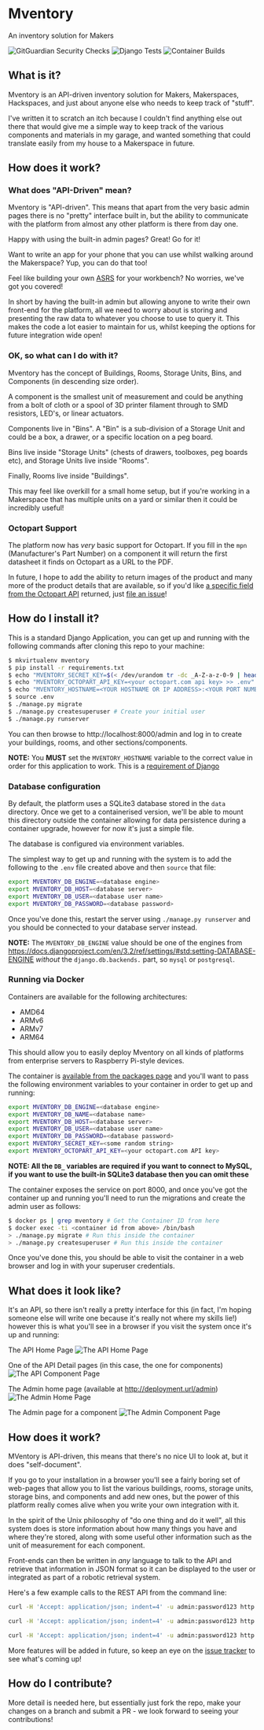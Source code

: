 # Mventory

An inventory solution for Makers

![GitGuardian Security Checks](https://github.com/makemonmouth/mventory/actions/workflows/gitguardian.yml/badge.svg)
 ![Django Tests](https://github.com/makemonmouth/mventory/actions/workflows/django_checks.yml/badge.svg)
 ![Container Builds](https://github.com/makemonmouth/mventory/actions/workflows/django_checks.yml/badge.svg)


## What is it?

Mventory is an API-driven inventory solution for Makers, Makerspaces, Hackspaces, and just about anyone else who needs to keep track of "stuff".

I've written it to scratch an itch because I couldn't find anything else out there that would give me a simple way to keep track of the various components and materials in my garage, and wanted something that could translate easily from my house to a Makerspace in future.

## How does it work?

### What does "API-Driven" mean?

Mventory is "API-driven".  This means that apart from the very basic admin pages there is no "pretty" interface built in, but the ability to communicate with the platform from almost any other platform is there from day one.

Happy with using the built-in admin pages? Great! Go for it!

Want to write an app for your phone that you can use whilst walking around the Makerspace? Yup, you can do that too!

Feel like building your own [ASRS](https://en.wikipedia.org/wiki/Automated_storage_and_retrieval_system) for your workbench? No worries, we've got you covered!

In short by having the built-in admin but allowing anyone to write their own front-end for the platform, all we need to worry about is storing and presenting the raw data to whatever you choose to use to query it.  This makes the code a lot easier to maintain for us, whilst keeping the options for future integration wide open!

### OK, so what can I do with it?

Mventory has the concept of Buildings, Rooms, Storage Units, Bins, and Components (in descending size order).

A component is the smallest unit of measurement and could be anything from a bolt of cloth or a spool of 3D printer filament through to SMD resistors, LED's, or linear actuators.

Components live in "Bins".  A "Bin" is a sub-division of a Storage Unit and could be a box, a drawer, or a specific location on a peg board.

Bins live inside "Storage Units" (chests of drawers, toolboxes, peg boards etc), and Storage Units live inside "Rooms".

Finally, Rooms live inside "Buildings".

This may feel like overkill for a small home setup, but if you're working in a Makerspace that has multiple units on a yard or similar then it could be incredibly useful!

### Octopart Support

The platform now has *very* basic support for Octopart.  If you fill in the `mpn` (Manufacturer's Part Number) on a component it will return the first datasheet it finds on Octopart as a URL to the PDF.

In future, I hope to add the ability to return images of the product and many more of the product details that are available, so if you'd like [a specific field from the Octopart API](https://octopart.com/api/v4/reference) returned, just [file an issue](https://github.com/makemonmouth/mventory/issues)!

## How do I install it?

This is a standard Django Application, you can get up and running with the following commands after cloning this repo to your machine:

```bash
$ mkvirtualenv mventory
$ pip install -r requirements.txt
$ echo "MVENTORY_SECRET_KEY=$(< /dev/urandom tr -dc _A-Z-a-z-0-9 | head -c${1:-32};echo;)" >> .env
$ echo "MVENTORY_OCTOPART_API_KEY=<your octopart.com api key> >> .env"
$ echo "MVENTORY_HOSTNAME=<YOUR HOSTNAME OR IP ADDRESS>:<YOUR PORT NUMBER>"
$ source .env
$ ./manage.py migrate
$ ./manage.py createsuperuser # Create your initial user
$ ./manage.py runserver
```

You can then browse to http://localhost:8000/admin and log in to create your buildings, rooms, and other sections/components.

**NOTE:** You **MUST** set the `MVENTORY_HOSTNAME` variable to the correct value in order for this application to work.  This is a [requirement of Django](https://docs.djangoproject.com/en/3.2/ref/settings/#allowed-hosts)

### Database configuration

By default, the platform uses a SQLite3 database stored in the `data` directory.  Once we get to a containerised version, we'll be able to mount this directory outside the container allowing for data persistence during a container upgrade, however for now it's just a simple file.

The database is configured via environment variables.

The simplest way to get up and running with the system is to add the following to the `.env` file created above and then `source` that file:

```bash
export MVENTORY_DB_ENGINE=<database engine>
export MVENTORY_DB_HOST=<database server>
export MVENTORY_DB_USER=<database user name>
export MVENTORY_DB_PASSWORD=<database password>
```
Once you've done this, restart the server using `./manage.py runserver` and you should be connected to your database server instead.

**NOTE:** The `MVENTORY_DB_ENGINE` value should be one of the engines from https://docs.djangoproject.com/en/3.2/ref/settings/#std:setting-DATABASE-ENGINE *without* the `django.db.backends.` part, so `mysql` or `postgresql`.

### Running via Docker

Containers are available for the following architectures:

   * AMD64
   * ARMv6
   * ARMv7
   * ARM64

This should allow you to easily deploy Mventory on all kinds of platforms from enterprise servers to Raspberry Pi-style devices.

The container is [available from the packages page](https://github.com/users/makemonmouth/packages/container/package/mventory) and you'll want to pass the following environment variables to your container in order to get up and running:

```bash
export MVENTORY_DB_ENGINE=<database engine>
export MVENTORY_DB_NAME=<database name>
export MVENTORY_DB_HOST=<database server>
export MVENTORY_DB_USER=<database user name>
export MVENTORY_DB_PASSWORD=<database password>
export MVENTORY_SECRET_KEY=<some random string>
export MVENTORY_OCTOPART_API_KEY=<your octopart.com API key>
```

**NOTE: All the `DB_` variables are required if you want to connect to MySQL, if you want to use the built-in SQLite3 database then you can omit these**

The container exposes the service on port 8000, and once you've got the container up and running you'll need to run the migrations and create the admin user as follows:

```bash
$ docker ps | grep mventory # Get the Container ID from here
$ docker exec -ti <container id from above> /bin/bash
> ./manage.py migrate # Run this inside the container
> ./manage.py createsuperuser # Run this inside the container
```

Once you've done this, you should be able to visit the container in a web browser and log in with your superuser credentials.

## What does it look like?

It's an API, so there isn't really a pretty interface for this (in fact, I'm hoping someone else will write one because it's really not where my skills lie!) however this is what you'll see in a browser if you visit the system once it's up and running:

The API Home Page
![The API Home Page](media/APIHomePage.png)

One of the API Detail pages (in this case, the one for components)
![The API Component Page](media/ComponentPage.png)

The Admin home page (available at http://deployment.url/admin)
![The Admin Home Page](media/AdminHomePage.png)

The Admin page for a component
![The Admin Component Page](media/AdminComponentPage.png)

## How does it work?

MVentory is API-driven, this means that there's no nice UI to look at, but it does "self-document".

If you go to your installation in a browser you'll see a fairly boring set of web-pages that allow you to list the various buildings, rooms, storage units, storage bins, and components and add new ones, but the power of this platform really comes alive when you write your own integration with it.

In the spirit of the Unix philosophy of "do one thing and do it well", all this system does is store information about how many things you have and where they're stored, along with some useful other information such as the unit of measurement for each component.

Front-ends can then be written in *any* language to talk to the API and retrieve that information in JSON format so it can be displayed to the user or integrated as part of a robotic retrieval system.

Here's a few example calls to the REST API from the command line:

```bash
curl -H 'Accept: application/json; indent=4' -u admin:password123 http://127.0.0.1:8000/rest/components/ # list all components in the system

curl -H 'Accept: application/json; indent=4' -u admin:password123 http://127.0.0.1:8000/rest/rooms/ # list all rooms in the system

curl -H 'Accept: application/json; indent=4' -u admin:password123 http://127.0.0.1:8000/rest/components/?search=555 # return all components with the value "555" in their name or product id
```

More features will be added in future, so keep an eye on the [issue tracker](https://github.com/makemonmouth/mventory/labels/enhancement) to see what's coming up!

## How do I contribute?

More detail is needed here, but essentially just fork the repo, make your changes on a branch and submit a PR - we look forward to seeing your contributions!
